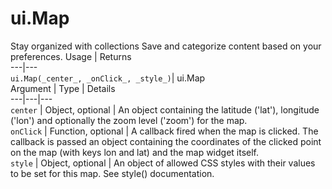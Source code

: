  
#  ui.Map
Stay organized with collections  Save and categorize content based on your preferences. 
Usage | Returns  
---|---  
`ui.Map(_center_, _onClick_, _style_)`|  ui.Map  
Argument | Type | Details  
---|---|---  
`center` | Object, optional | An object containing the latitude ('lat'), longitude ('lon') and optionally the zoom level ('zoom') for the map.  
`onClick` | Function, optional | A callback fired when the map is clicked. The callback is passed an object containing the coordinates of the clicked point on the map (with keys lon and lat) and the map widget itself.  
`style` | Object, optional | An object of allowed CSS styles with their values to be set for this map. See style() documentation.  
